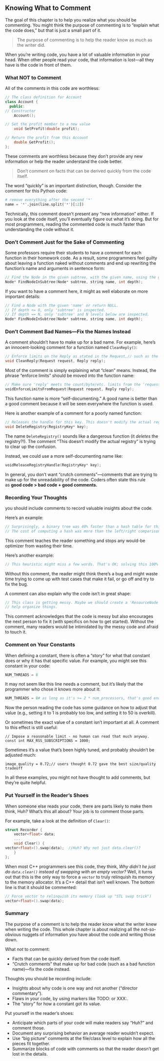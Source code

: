 ## Knowing What to Comment

The goal of this chapter is to help you realize what you should be commenting. You might think the purpose of commenting is to “explain what the code does,” but that is just a small part of it.

> The purpose of commenting is to help the reader know as much as the writer did.

When you’re writing code, you have a lot of valuable information in your head. When other people read your code, that information is lost—all they have is the code in front of them.

### What NOT to Comment

All of the comments in this code are worthless:

```cpp
// The class definition for Account
class Account {
  public:
// Constructor
    Account();

// Set the profit member to a new value
    void SetProfit(double profit);

// Return the profit from this Account
    double GetProfit();
};
```

These comments are worthless because they don’t provide any new information or help the reader understand the code better.

> Don’t comment on facts that can be derived quickly from the code itself.

The word “quickly” is an important distinction, though. Consider the comment for this Python code:

```python
# remove everything after the second '*'
name = '*'.join(line.split('*')[:2])
```

Technically, this comment doesn’t present any “new information” either. If you look at the code itself, you’ll eventually figure out what it’s doing. But for most programmers, reading the commented code is much faster than understanding the code without it.

### Don’t Comment Just for the Sake of Commenting

Some professors require their students to have a comment for each function in their homework code. As a result, some programmers feel guilty about leaving a function naked without comments and end up rewriting the function’s name and arguments in sentence form:

```cpp
// Find the Node in the given subtree, with the given name, using the given depth.
Node* FindNodeInSubtree(Node* subtree, string name, int depth);
```

If you want to have a comment here, it might as well elaborate on more important details:

```cpp
// Find a Node with the given 'name' or return NULL.
// If depth <= 0, only 'subtree' is inspected.
// If depth == N, only 'subtree' and N levels below are inspected.
Node* FindNodeInSubtree(Node* subtree, string name, int depth);
```

### Don’t Comment Bad Names—Fix the Names Instead

A comment shouldn’t have to make up for a bad name. For example, here’s an innocent-looking comment for a function named `CleanReply()`:

```cpp
// Enforce limits on the Reply as stated in the Request,// such as the number of items returned, or total byte size, etc.
void CleanReply(Request request, Reply reply);
```

Most of the comment is simply explaining what “clean” means. Instead, the phrase “enforce limits” should be moved into the function name:

```cpp
// Make sure 'reply' meets the count/byte/etc. limits from the 'request'
voidEnforceLimitsFromRequest(Request request, Reply reply);
```

This function name is more “self-documenting.” A good name is better than a good comment because it will be seen everywhere the function is used.

Here is another example of a comment for a poorly named function:

```cpp
// Releases the handle for this key. This doesn't modify the actual registry.
void DeleteRegistry(RegistryKey* key);
```

The name `DeleteRegistry()` sounds like a dangerous function (it *deletes* the registry?!). The comment “This doesn’t modify the actual registry” is trying to clear up the confusion.

Instead, we could use a more self-documenting name like:

```cpp
voidReleaseRegistryHandle(RegistryKey* key);
```

In general, you don’t want “crutch comments”—comments that are trying to make up for the unreadability of the code. Coders often state this rule as **good code > bad code + good comments.**

### Recording Your Thoughts

you should include comments to record valuable insights about the code.

Here’s an example:

```java
// Surprisingly, a binary tree was 40% faster than a hash table for this data.
// The cost of computing a hash was more than the left/right comparisons.
```

This comment teaches the reader something and stops any would-be optimizer from wasting their time.

Here’s another example:

```cpp
// This heuristic might miss a few words. That's OK; solving this 100% is hard.
```

Without this comment, the reader might think there’s a bug and might waste time trying to come up with test cases that make it fail, or go off and try to fix the bug.

A comment can also explain why the code isn’t in great shape:

```cpp
// This class is getting messy. Maybe we should create a 'ResourceNode' subclass to
// help organize things.
```

This comment acknowledges that the code is messy but also encourages the next person to fix it (with specifics on how to get started). Without the comment, many readers would be intimidated by the messy code and afraid to touch it.

### Comment on Your Constants

When defining a constant, there is often a “story” for what that constant does or why it has that specific value. For example, you might see this constant in your code:

```python
NUM_THREADS = 8
```

It may not seem like this line needs a comment, but it’s likely that the programmer who chose it knows more about it:

```python
NUM_THREADS = 8# as long as it's >= 2 * num_processors, that's good enough.
```

Now the person reading the code has some guidance on how to adjust that value (e.g., setting it to 1 is probably too low, and setting it to 50 is overkill).

Or sometimes the exact value of a constant isn’t important at all. A comment to this effect is still useful:

```
// Impose a reasonable limit - no human can read that much anyway.
const int MAX_RSS_SUBSCRIPTIONS = 1000;
```

Sometimes it’s a value that’s been highly tuned, and probably shouldn’t be adjusted much:

```
image_quality = 0.72;// users thought 0.72 gave the best size/quality tradeoff
```

In all these examples, you might not have thought to add comments, but they’re quite helpful.

### Put Yourself in the Reader’s Shoes

When someone else reads your code, there are parts likely to make them think, Huh? What’s this all about? Your job is to comment those parts.

For example, take a look at the definition of `Clear()`:

```cpp
struct Recorder {
    vector<float> data;
    ...
    void Clear() {
vector<float>().swap(data);  //Huh? Why not just data.clear()?
    }
};
```

When most C++ programmers see this code, they think, *Why didn’t he just do `data.clear()` instead of swapping with an empty vector?* Well, it turns out that this is the only way to force a `vector` to truly relinquish its memory to the memory allocator. It’s a C++ detail that isn’t well known. The bottom line is that it should be commented:

```cpp
// Force vector to relinquish its memory (look up "STL swap trick")
vector<float>().swap(data);
```

### **Summary**

The purpose of a comment is to help the reader know what the writer knew when writing the code. This whole chapter is about realizing all the not-so-obvious nuggets of information you have about the code and writing those down.

What *not* to comment:

- Facts that can be quickly derived from the code itself.
- “Crutch comments” that make up for bad code (such as a bad function name)—fix the code instead.

Thoughts you should be recording include:

- Insights about why code is one way and not another (“director commentary”).
- Flaws in your code, by using markers like TODO: or XXX:.
- The “story” for how a constant got its value.

Put yourself in the reader’s shoes:

- Anticipate which parts of your code will make readers say “Huh?” and comment those.
- Document any surprising behavior an average reader wouldn’t expect.
- Use “big picture” comments at the file/class level to explain how all the pieces fit together.
- Summarize blocks of code with comments so that the reader doesn’t get lost in the details.
